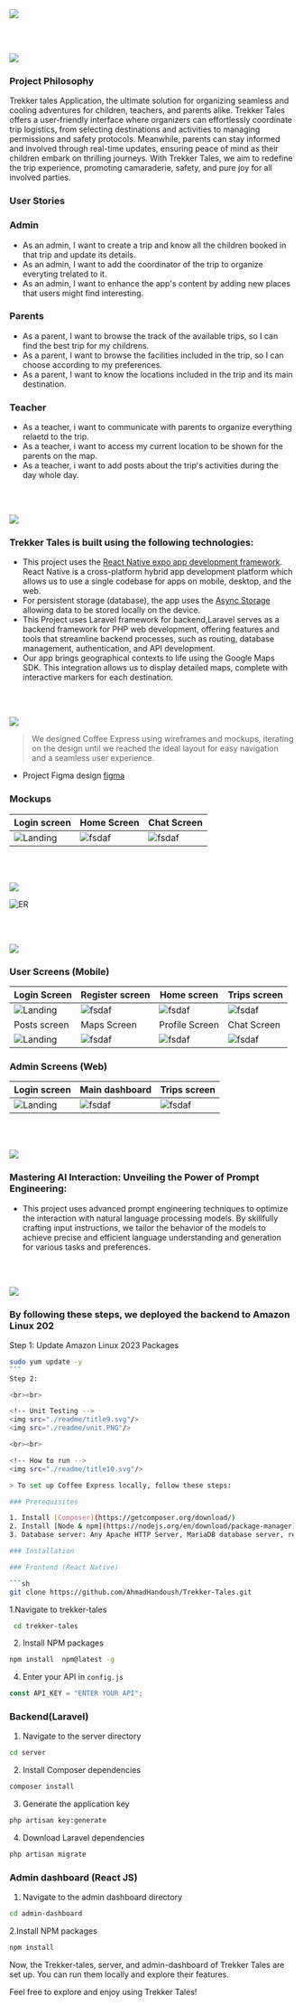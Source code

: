 <img src="./readme/title1.svg"/>

<br><br>

<!-- project philosophy -->
<img src="./readme/title2.svg"/>

### Project Philosophy

Trekker tales Application, the ultimate solution for organizing seamless and cooling adventures for children, teachers, and parents alike. Trekker Tales offers a user-friendly interface where organizers can effortlessly coordinate trip logistics, from selecting destinations and activities to managing permissions and safety protocols. Meanwhile, parents can stay informed and involved through real-time updates, ensuring peace of mind as their children embark on thrilling journeys. With Trekker Tales, we aim to redefine the trip experience, promoting camaraderie, safety, and pure joy for all involved parties.

### User Stories

### Admin

- As an admin, I want to create a trip and know all the children booked in that trip and update its details.
- As an admin, I want to add the coordinator of the trip to organize everyting trelated to it.
- As an admin, I want to enhance the app's content by adding new places that users might find interesting.

### Parents

- As a parent, I want to browse the track of the available trips, so I can find the best trip for my childrens.
- As a parent, I want to browse the facilities included in the trip, so I can choose according to my preferences.
- As a parent, I want to know the locations included in the trip and its main destination.

### Teacher

- As a teacher, i want to communicate with parents to organize everything relaetd to the trip.
- As a teacher, i want to access my current location to be shown for the parents on the map.
- As a teacher, i want to add posts about the trip's activities during the day whole day.

<br><br>

<!-- Tech stack -->
<img src="./readme/title3.svg"/>

### Trekker Tales is built using the following technologies:

- This project uses the [React Native expo app development framework](https://reactnative.dev/). React Native is a cross-platform hybrid app development platform which allows us to use a single codebase for apps on mobile, desktop, and the web.
- For persistent storage (database), the app uses the [Async Storage](https://react-native-async-storage.github.io/async-storage/) allowing data to be stored locally on the device.
- This Project uses Laravel framework for backend,Laravel serves as a backend framework for PHP web development, offering features and tools that streamline backend processes, such as routing, database management, authentication, and API development.
- Our app brings geographical contexts to life using the Google Maps SDK. This integration allows us to display detailed maps, complete with interactive markers for each destination.

<br><br>

<!-- UI UX -->
<img src="./readme/title4.svg"/>

> We designed Coffee Express using wireframes and mockups, iterating on the design until we reached the ideal layout for easy navigation and a seamless user experience.

- Project Figma design [figma](https://www.figma.com/design/FKqMn9oAlrqlpZv8LUgSdb/Trekker-Tales?node-id=101-559&t=D8UGiDHsfVko8XH6-0)

### Mockups

| Login screen                   | Home Screen                 | Chat Screen                  |
| ------------------------------ | --------------------------- | ---------------------------- |
| ![Landing](./readme/login.png) | ![fsdaf](./readme/home.png) | ![fsdaf](./readme/chatt.png) |

<br><br>

<!-- Database Design -->
<img src="./readme/title5.svg"/>

![ER](./readme/ER_Diagram.PNG)

<br><br>

<!-- Implementation -->
<img src="./readme/title6.svg"/>

### User Screens (Mobile)

| Login Screen                        | Register screen                 | Home screen                      | Trips screen                      |
| ----------------------------------- | ------------------------------- | -------------------------------- | --------------------------------- |
| ![Landing](./readme/final-log.gif)  | ![fsdaf](./readme/signups.gif)  | ![fsdaf](/readme/home-final.gif) | ![fsdaf](/readme/final-trips.gif) |
| Posts screen                        | Maps Screen                     | Profile Screen                   | Chat Screen                       |
| ![Landing](/readme/final-posts.gif) | ![fsdaf](/readme/final-map.gif) | ![fsdaf](/readme/final-pro.gif)  | ![fsdaf](./readme/final-chat.gif) |

### Admin Screens (Web)

| Login screen                        | Main dashboard                  | Trips screen        |
| ----------------------------------- | ------------------------------- | ------------------- |
| ![Landing](./readme/adminLogin.PNG) | ![fsdaf](./readme/Maindash.PNG) | ![fsdaf](./readme/) |

<br><br>

<!-- Prompt Engineering -->
<img src="./readme/title7.svg"/>

### Mastering AI Interaction: Unveiling the Power of Prompt Engineering:

- This project uses advanced prompt engineering techniques to optimize the interaction with natural language processing models. By skillfully crafting input instructions, we tailor the behavior of the models to achieve precise and efficient language understanding and generation for various tasks and preferences.

<br><br>

<!-- AWS Deployment -->
<img src="./readme/title8.svg"/>

### By following these steps, we deployed the backend to Amazon Linux 202

Step 1: Update Amazon Linux 2023 Packages

````sh
sudo yum update -y
```
Step 2:

<br><br>

<!-- Unit Testing -->
<img src="./readme/title9.svg"/>
<img src="./readme/unit.PNG"/>

<br><br>

<!-- How to run -->
<img src="./readme/title10.svg"/>

> To set up Coffee Express locally, follow these steps:

### Prerequisites

1. Install [Composer](https://getcomposer.org/download/)
2. Install [Node & npm](https://nodejs.org/en/download/package-manager)
3. Database server: Any Apache HTTP Server, MariaDB database server, recommended [XAMP](https://www.apachefriends.org/download.html)

### Installation

### Frontend (React Native)

```sh
git clone https://github.com/AhmadHandoush/Trekker-Tales.git
````

1.Navigate to trekker-tales

```sh
 cd trekker-tales
```

2. Install NPM packages

```sh
npm install  npm@latest -g
```

4. Enter your API in `config.js`

```js
const API_KEY = "ENTER YOUR API";
```

### Backend(Laravel)

1. Navigate to the server directory

```sh
cd server
```

2. Install Composer dependencies

```sh
composer install
```

3. Generate the application key

```sh
php artisan key:generate
```

4. Download Laravel dependencies

```sh
php artisan migrate
```

### Admin dashboard (React JS)

1. Navigate to the admin dashboard directory

```sh
cd admin-dashboard
```

2.Install NPM packages

```sh
npm install
```

Now, the Trekker-tales, server, and admin-dashboard of Trekker Tales are set up. You can run them locally and explore their features.

Feel free to explore and enjoy using Trekker Tales!

```

```
